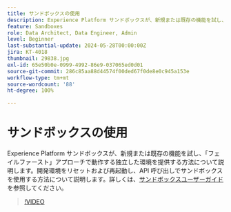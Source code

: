 ```yaml
---
title: サンドボックスの使用
description: Experience Platform サンドボックスが、新規または既存の機能を試し、フェイルファーストアプローチで動作する独立した環境を提供する方法について説明します。開発環境をリセットおよび再起動し、API 呼び出しでサンドボックスを使用する方法について説明します。
feature: Sandboxes
role: Data Architect, Data Engineer, Admin
level: Beginner
last-substantial-update: 2024-05-28T00:00:00Z
jira: KT-4018
thumbnail: 29838.jpg
exl-id: 65e50b0e-0999-4992-86e9-037065ed0d01
source-git-commit: 286c85aa88d44574f00ded67f0de8e0c945a153e
workflow-type: tm+mt
source-wordcount: '88'
ht-degree: 100%

---
```


# サンドボックスの使用

Experience Platform サンドボックスが、新規または既存の機能を試し、「フェイルファースト」アプローチで動作する独立した環境を提供する方法について説明します。開発環境をリセットおよび再起動し、API 呼び出しでサンドボックスを使用する方法について説明します。詳しくは、[サンドボックスユーザーガイド](https://experienceleague.adobe.com/docs/experience-platform/sandbox/home.html?lang=ja)を参照してください。

>[!VIDEO](https://video.tv.adobe.com/v/29838/?learn=on&enablevpops)


